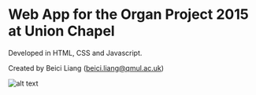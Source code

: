 # Web App for the Organ Project 2015 at Union Chapel

Developed in HTML, CSS and Javascript.

Created by Beici Liang (beici.liang@qmul.ac.uk)

![alt text](https://github.com/beiciliang/OrganProject/blob/master/OrganApp-ISMIR15-LBD-poster.png)
